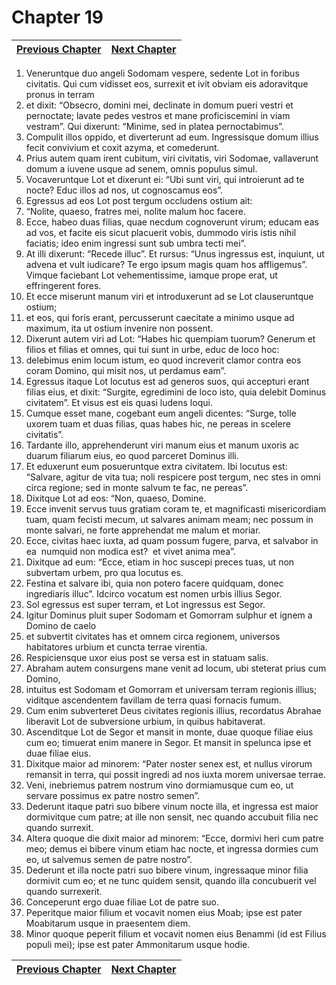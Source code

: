 # Chapter 19
| [Previous Chapter](Chapter%2018.md)| [Next Chapter](Chapter%2020.md) |
| --- | --- |
1. Veneruntque duo angeli Sodomam vespere, sedente Lot in foribus civitatis. Qui cum vidisset eos, surrexit et ivit obviam eis adoravitque pronus in terram 
2. et dixit: “Obsecro, domini mei, declinate in domum pueri vestri et pernoctate; lavate pedes vestros et mane proficiscemini in viam vestram”. Qui dixerunt: “Minime, sed in platea pernoctabimus”. 
3. Compulit illos oppido, et diverterunt ad eum. Ingressisque domum illius fecit convivium et coxit azyma, et comederunt.
4. Prius autem quam irent cubitum, viri civitatis, viri Sodomae, vallaverunt domum a iuvene usque ad senem, omnis populus simul.
5. Vocaveruntque Lot et dixerunt ei: “Ubi sunt viri, qui introierunt ad te nocte? Educ illos ad nos, ut cognoscamus eos”.
6. Egressus ad eos Lot post tergum occludens ostium ait:
7. “Nolite, quaeso, fratres mei, nolite malum hoc facere.
8. Ecce, habeo duas filias, quae necdum cognoverunt virum; educam eas ad vos, et facite eis sicut placuerit vobis, dummodo viris istis nihil faciatis; ideo enim ingressi sunt sub umbra tecti mei”.
9. At illi dixerunt: “Recede illuc”. Et rursus: “Unus ingressus est, inquiunt, ut advena et vult iudicare? Te ergo ipsum magis quam hos affligemus”. Vimque faciebant Lot vehementissime, iamque prope erat, ut effringerent fores.
10. Et ecce miserunt manum viri et introduxerunt ad se Lot clauseruntque ostium;
11. et eos, qui foris erant, percusserunt caecitate a minimo usque ad maximum, ita ut ostium invenire non possent.
12. Dixerunt autem viri ad Lot: “Habes hic quempiam tuorum? Generum et filios et filias et omnes, qui tui sunt in urbe, educ de loco hoc:
13. delebimus enim locum istum, eo quod increverit clamor contra eos coram Domino, qui misit nos, ut perdamus eam”.
14. Egressus itaque Lot locutus est ad generos suos, qui accepturi erant filias eius, et dixit: “Surgite, egredimini de loco isto, quia delebit Dominus civitatem”. Et visus est eis quasi ludens loqui.
15. Cumque esset mane, cogebant eum angeli dicentes: “Surge, tolle uxorem tuam et duas filias, quas habes hic, ne pereas in scelere civitatis”.
16. Tardante illo, apprehenderunt viri manum eius et manum uxoris ac duarum filiarum eius, eo quod parceret Dominus illi.
17. Et eduxerunt eum posueruntque extra civitatem. Ibi locutus est: “Salvare, agitur de vita tua; noli respicere post tergum, nec stes in omni circa regione; sed in monte salvum te fac, ne pereas”.
18. Dixitque Lot ad eos: “Non, quaeso, Domine.
19. Ecce invenit servus tuus gratiam coram te, et magnificasti misericordiam tuam, quam fecisti mecum, ut salvares animam meam; nec possum in monte salvari, ne forte apprehendat me malum et moriar.
20. Ecce, civitas haec iuxta, ad quam possum fugere, parva, et salvabor in ea ­ numquid non modica est? ­ et vivet anima mea”.
21. Dixitque ad eum: “Ecce, etiam in hoc suscepi preces tuas, ut non subvertam urbem, pro qua locutus es.
22. Festina et salvare ibi, quia non potero facere quidquam, donec ingrediaris illuc”. Idcirco vocatum est nomen urbis illius Segor.
23. Sol egressus est super terram, et Lot ingressus est Segor.
24. Igitur Dominus pluit super Sodomam et Gomorram sulphur et ignem a Domino de caelo
25. et subvertit civitates has et omnem circa regionem, universos habitatores urbium et cuncta terrae virentia.
26. Respiciensque uxor eius post se versa est in statuam salis.
27. Abraham autem consurgens mane venit ad locum, ubi steterat prius cum Domino,
28. intuitus est Sodomam et Gomorram et universam terram regionis illius; viditque ascendentem favillam de terra quasi fornacis fumum.
29. Cum enim subverteret Deus civitates regionis illius, recordatus Abrahae liberavit Lot de subversione urbium, in quibus habitaverat.
30. Ascenditque Lot de Segor et mansit in monte, duae quoque filiae eius cum eo; timuerat enim manere in Segor. Et mansit in spelunca ipse et duae filiae eius.
31. Dixitque maior ad minorem: “Pater noster senex est, et nullus virorum remansit in terra, qui possit ingredi ad nos iuxta morem universae terrae.
32. Veni, inebriemus patrem nostrum vino dormiamusque cum eo, ut servare possimus ex patre nostro semen”.
33. Dederunt itaque patri suo bibere vinum nocte illa, et ingressa est maior dormivitque cum patre; at ille non sensit, nec quando accubuit filia nec quando surrexit.
34. Altera quoque die dixit maior ad minorem: “Ecce, dormivi heri cum patre meo; demus ei bibere vinum etiam hac nocte, et ingressa dormies cum eo, ut salvemus semen de patre nostro”.
35. Dederunt et illa nocte patri suo bibere vinum, ingressaque minor filia dormivit cum eo; et ne tunc quidem sensit, quando illa concubuerit vel quando surrexerit.
36. Conceperunt ergo duae filiae Lot de patre suo.
37. Peperitque maior filium et vocavit nomen eius Moab; ipse est pater Moabitarum usque in praesentem diem.
38. Minor quoque peperit filium et vocavit nomen eius Benammi (id est Filius populi mei); ipse est pater Ammonitarum usque hodie.

| [Previous Chapter](Chapter%2018.md)| [Next Chapter](Chapter%2020.md) |
| --- | --- |